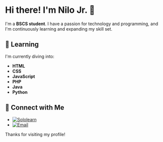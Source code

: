 # Hi there! I'm Nilo Jr. 👋

I'm a **BSCS student**. I have a passion for technology and programming, and I'm continuously learning and expanding my skill set.

## 🌱 Learning

I'm currently diving into:

- **HTML**
- **CSS**
- **JavaScript**
- **PHP**
- **Java**
- **Python**

## 🔗 Connect with Me

- [![Sololearn](https://img.shields.io/badge/Sololearn-%23972B1F.svg?style=for-the-badge&logo=Sololearn&logoColor=white)](https://www.sololearn.com/en/profile/2508058)
- [![Email](https://img.shields.io/badge/Email-D14836?style=for-the-badge&logo=gmail&logoColor=white)](mailto:nilojr.olang@gmail.com)

Thanks for visiting my profile!

